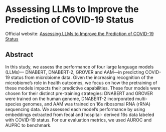 <h1>Assessing LLMs to Improve the Prediction of COVID-19 Status</h1>
<p>
    Official website: <a href="https://ramosrenzo.github.io/COVID-LLMS">Assessing LLMs to Improve the Prediction of COVID-19 Status</a>
</p>

<h2>Abstract</h2>
<p>
    In this study, we assess the performance of four large language models (LLMs)—
    DNABERT, DNABERT-2, GROVER and AAM—in predicting COVID-19 status
    from microbiome data. Given the increasing recognition of the microbiome’s
    role in health outcomes, we focus on how the pretraining of these models
    impacts their predictive capabilities. These four models were chosen for their
    distinct pre-training strategies: DNABERT and GROVER were trained on the
    human genome, DNABERT-2 incorporated multi-species genomes, and AAM
    was trained on 16s ribosomal RNA (rRNA) sequencing data. We assessed each
    model’s performance by using embeddings extracted from fecal and hospital-
    derived 16s data labeled with COVID-19 status. For our evaluation metrics,
    we used AUROC and AUPRC to benchmark.
</p>


